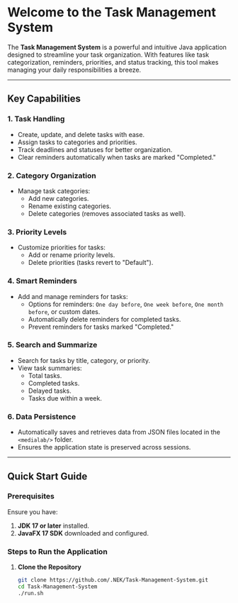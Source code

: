 # Welcome to the Task Management System

The **Task Management System** is a powerful and intuitive Java application designed to streamline your task organization. With features like task categorization, reminders, priorities, and status tracking, this tool makes managing your daily responsibilities a breeze.

---

## Key Capabilities

### 1. Task Handling
- Create, update, and delete tasks with ease.
- Assign tasks to categories and priorities.
- Track deadlines and statuses for better organization.
- Clear reminders automatically when tasks are marked "Completed."

### 2. Category Organization
- Manage task categories:
  - Add new categories.
  - Rename existing categories.
  - Delete categories (removes associated tasks as well).

### 3. Priority Levels
- Customize priorities for tasks:
  - Add or rename priority levels.
  - Delete priorities (tasks revert to "Default").

### 4. Smart Reminders
- Add and manage reminders for tasks:
  - Options for reminders: `One day before`, `One week before`, `One month before`, or custom dates.
  - Automatically delete reminders for completed tasks.
  - Prevent reminders for tasks marked "Completed."

### 5. Search and Summarize
- Search for tasks by title, category, or priority.
- View task summaries:
  - Total tasks.
  - Completed tasks.
  - Delayed tasks.
  - Tasks due within a week.

### 6. Data Persistence
- Automatically saves and retrieves data from JSON files located in the `<medialab/>` folder.
- Ensures the application state is preserved across sessions.

---

## Quick Start Guide

### Prerequisites
Ensure you have:
1. **JDK 17 or later** installed.
2. **JavaFX 17 SDK** downloaded and configured.

### Steps to Run the Application

1. **Clone the Repository**
   ```bash
   git clone https://github.com/.NEK/Task-Management-System.git
   cd Task-Management-System
   ./run.sh

